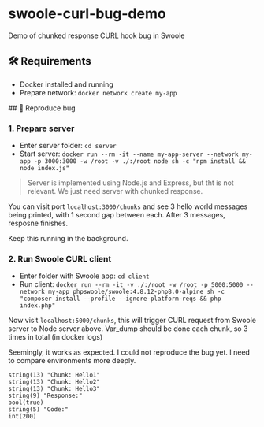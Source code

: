 # swoole-curl-bug-demo
Demo of chunked response CURL hook bug in Swoole

## 🛠️ Requirements

- Docker installed and running
- Prepare network: `docker network create my-app`

## 🐛 Reproduce bug

### 1. Prepare server

- Enter server folder: `cd server`
- Start server: `docker run --rm -it --name my-app-server --network my-app -p 3000:3000 -w /root -v ./:/root node sh -c "npm install && node index.js"`

> Server is implemented using Node.js and Express, but tht is not relevant. We just need server with chunked response.

You can visit port `localhost:3000/chunks` and see 3 hello world messages being printed, with 1 second gap between each. After 3 messages, resposne finishes.

Keep this running in the background.

### 2. Run Swoole CURL client

- Enter folder with Swoole app: `cd client`
- Run client: `docker run --rm -it -v ./:/root -w /root -p 5000:5000 --network my-app phpswoole/swoole:4.8.12-php8.0-alpine sh -c "composer install --profile --ignore-platform-reqs && php index.php"`

Now visit `localhost:5000/chunks`, this will trigger CURL request from Swoole server to Node server above. Var_dump should be done each chunk, so 3 times in total (in docker logs)

Seemingly, it works as expected. I could not reproduce the bug yet. I need to compare environments more deeply.

```
string(13) "Chunk: Hello1"
string(13) "Chunk: Hello2"
string(13) "Chunk: Hello3"
string(9) "Response:"
bool(true)
string(5) "Code:"
int(200)
```